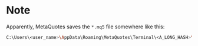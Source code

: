 # Note

Apparently, MetaQuotes saves the `*.mq5` file somewhere like this:

```bash
C:\Users\<user_name>\AppData\Roaming\MetaQuotes\Terminal\<A_LONG_HASH>\MQL5\Experts\trade_RSI.mq5
```
